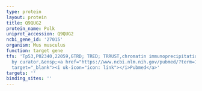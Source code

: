 ```yaml
---
type: protein
layout: protein
title: Q9QUG2
protein_name: Polk
uniprot_accession: Q9QUG2
ncbi_gene_id: '27015'
organism: Mus musculus
function: target gene
tfs: 'Tp53,P02340,22059,GTRD; TRED; TRRUST,chromatin immunoprecipitation assay; inferred
  by curator,&ensp;<a href="https://www.ncbi.nlm.nih.gov/pubmed/?term=15202001%5Buid%5D"
  target="_blank"><i uk-icon="icon: link"></i>Pubmed</a>'
targets: ''
binding_sites: ''
---
```


